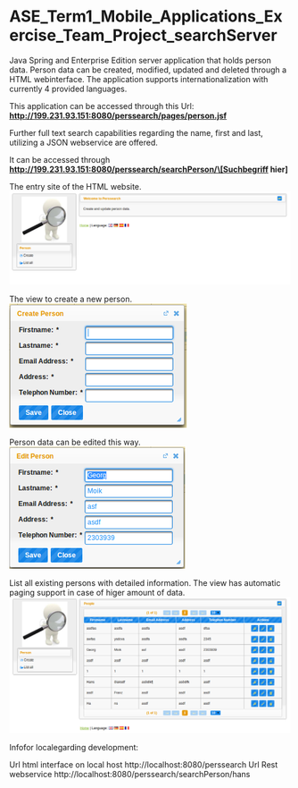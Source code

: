 ASE_Term1_Mobile_Applications_Exercise_Team_Project_searchServer
================================================================

Java Spring and Enterprise Edition server application that holds person data.
Person data can be created, modified, updated and deleted through a HTML webinterface.
The application supports internationalization with currently 4 provided languages.

This application can be accessed through this Url: **http://199.231.93.151:8080/perssearch/pages/person.jsf**

Further full text search capabilities regarding the name, first and last, utilizing a JSON webservice are offered.

It can be accessed through **http://199.231.93.151:8080/perssearch/searchPerson/\[Suchbegriff hier\]**


The entry site of the HTML website.  
![Startseite](/screenshots/entry.png)

The view to create a new person.  
![Startseite](/screenshots/create.png)

Person data can be edited this way.  
![Startseite](/screenshots/edit.png)

List all existing persons with detailed information.
The view has automatic paging support in case of higer amount of data.  
![Startseite](/screenshots/listall.png)



Infofor localegarding development:

Url html interface on local host http://localhost:8080/perssearch
Url Rest webservice http://localhost:8080/perssearch/searchPerson/hans

